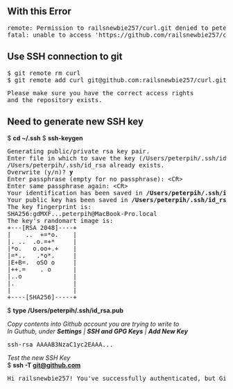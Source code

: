 <h2>With this Error</h2>
<pre>
remote: Permission to railsnewbie257/curl.git denied to peterpih.
fatal: unable to access 'https://github.com/railsnewbie257/curl.git/': The requested URL returned error: 403
</pre>

<h2>Use SSH connection to git</h2>
<pre>
$ git remote rm curl    
$ git remote add curl git@github.com:railsnewbie257/curl.git   
</pre>
<pre>
Please make sure you have the correct access rights
and the repository exists.
</pre>
<h2>Need to generate new SSH key</h2>
$ <b>cd ~/.ssh</b>   
$ <b>ssh-keygen</b>
<pre>
Generating public/private rsa key pair.
Enter file in which to save the key (/Users/peterpih/.ssh/id_rsa): 
/Users/peterpih/.ssh/id_rsa already exists.
Overwrite (y/n)? <b>y</b>
Enter passphrase (empty for no passphrase): &lt;CR&gt;
Enter same passphrase again: &lt;CR&gt;
Your identification has been saved in <b>/Users/peterpih/.ssh/id_rsa</b>.
Your public key has been saved in <b>/Users/peterpih/.ssh/id_rsa.pub</b>.
The key fingerprint is:
SHA256:gdMXF...peterpih@MacBook-Pro.local
The key's randomart image is:
+---[RSA 2048]----+
|    ..  +=*o.    |
|. ..  .o.=+*     |
|*o.   o.oo+.+    |
|=*..   .*o*.     |
|E+B=.  oSO o     |
|++.=    . o      |
|..o              |
|.                |
|                 |
+----[SHA256]-----+
</pre>

$ <b>type /Users/peterpih/.ssh/id_rsa.pub</b>   

<em>Copy contents into Github account you are trying to write to</em>   
<em>In Guthub, under <b>Settings</b> | <b>SSH and GPG Keys</b> | <b>Add New Key</b></em>
<pre>
ssh-rsa AAAAB3NzaC1yc2EAAA...
</pre>

<em>Test the new SSH Key</em>   
$ <b>ssh -T git@github.com</b>
<pre>
Hi railsnewbie257! You've successfully authenticated, but GitHub does not provide shell access.
</pre>



